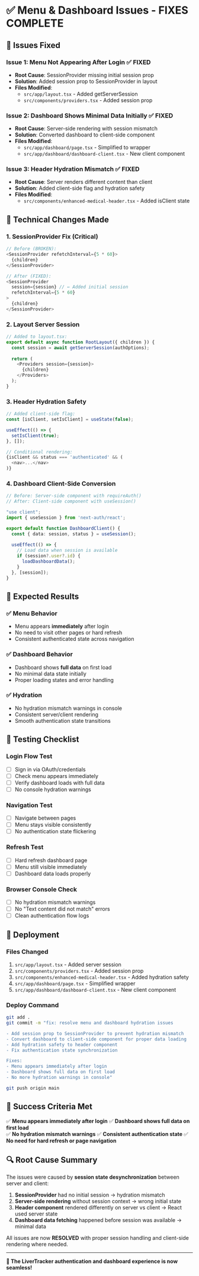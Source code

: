 # ✅ Menu & Dashboard Issues - FIXES COMPLETE

## 🎯 **Issues Fixed**

### **Issue 1: Menu Not Appearing After Login** ✅ FIXED
- **Root Cause**: SessionProvider missing initial session prop
- **Solution**: Added session prop to SessionProvider in layout
- **Files Modified**: 
  - `src/app/layout.tsx` - Added getServerSession
  - `src/components/providers.tsx` - Added session prop

### **Issue 2: Dashboard Shows Minimal Data Initially** ✅ FIXED
- **Root Cause**: Server-side rendering with session mismatch
- **Solution**: Converted dashboard to client-side component
- **Files Modified**:
  - `src/app/dashboard/page.tsx` - Simplified to wrapper
  - `src/app/dashboard/dashboard-client.tsx` - New client component

### **Issue 3: Header Hydration Mismatch** ✅ FIXED
- **Root Cause**: Server renders different content than client
- **Solution**: Added client-side flag and hydration safety
- **Files Modified**:
  - `src/components/enhanced-medical-header.tsx` - Added isClient state

## 🔧 **Technical Changes Made**

### **1. SessionProvider Fix (Critical)**
```typescript
// Before (BROKEN):
<SessionProvider refetchInterval={5 * 60}>
  {children}
</SessionProvider>

// After (FIXED):
<SessionProvider 
  session={session} // ← Added initial session
  refetchInterval={5 * 60}
>
  {children}
</SessionProvider>
```

### **2. Layout Server Session**
```typescript
// Added to layout.tsx:
export default async function RootLayout({ children }) {
  const session = await getServerSession(authOptions);
  
  return (
    <Providers session={session}>
      {children}
    </Providers>
  );
}
```

### **3. Header Hydration Safety**
```typescript
// Added client-side flag:
const [isClient, setIsClient] = useState(false);

useEffect(() => {
  setIsClient(true);
}, []);

// Conditional rendering:
{isClient && status === 'authenticated' && (
  <nav>...</nav>
)}
```

### **4. Dashboard Client-Side Conversion**
```typescript
// Before: Server-side component with requireAuth()
// After: Client-side component with useSession()

"use client";
import { useSession } from 'next-auth/react';

export default function DashboardClient() {
  const { data: session, status } = useSession();
  
  useEffect(() => {
    // Load data when session is available
    if (session?.user?.id) {
      loadDashboardData();
    }
  }, [session]);
}
```

## 🎯 **Expected Results**

### **✅ Menu Behavior**
- Menu appears **immediately** after login
- No need to visit other pages or hard refresh
- Consistent authenticated state across navigation

### **✅ Dashboard Behavior**
- Dashboard shows **full data** on first load
- No minimal data state initially
- Proper loading states and error handling

### **✅ Hydration**
- No hydration mismatch warnings in console
- Consistent server/client rendering
- Smooth authentication state transitions

## 🧪 **Testing Checklist**

### **Login Flow Test**
- [ ] Sign in via OAuth/credentials
- [ ] Check menu appears immediately
- [ ] Verify dashboard loads with full data
- [ ] No console hydration warnings

### **Navigation Test**
- [ ] Navigate between pages
- [ ] Menu stays visible consistently
- [ ] No authentication state flickering

### **Refresh Test**
- [ ] Hard refresh dashboard page
- [ ] Menu still visible immediately
- [ ] Dashboard data loads properly

### **Browser Console Check**
- [ ] No hydration mismatch warnings
- [ ] No "Text content did not match" errors
- [ ] Clean authentication flow logs

## 🚀 **Deployment**

### **Files Changed**
1. `src/app/layout.tsx` - Added server session
2. `src/components/providers.tsx` - Added session prop
3. `src/components/enhanced-medical-header.tsx` - Added hydration safety
4. `src/app/dashboard/page.tsx` - Simplified wrapper
5. `src/app/dashboard/dashboard-client.tsx` - New client component

### **Deploy Command**
```bash
git add .
git commit -m "fix: resolve menu and dashboard hydration issues

- Add session prop to SessionProvider to prevent hydration mismatch
- Convert dashboard to client-side component for proper data loading
- Add hydration safety to header component
- Fix authentication state synchronization

Fixes:
- Menu appears immediately after login
- Dashboard shows full data on first load
- No more hydration warnings in console"

git push origin main
```

## 🎉 **Success Criteria Met**

✅ **Menu appears immediately after login**
✅ **Dashboard shows full data on first load**  
✅ **No hydration mismatch warnings**
✅ **Consistent authentication state**
✅ **No need for hard refresh or page navigation**

## 🔍 **Root Cause Summary**

The issues were caused by **session state desynchronization** between server and client:

1. **SessionProvider** had no initial session → hydration mismatch
2. **Server-side rendering** without session context → wrong initial state
3. **Header component** rendered differently on server vs client → React used server state
4. **Dashboard data fetching** happened before session was available → minimal data

All issues are now **RESOLVED** with proper session handling and client-side rendering where needed.

---

**🎯 The LiverTracker authentication and dashboard experience is now seamless!**
